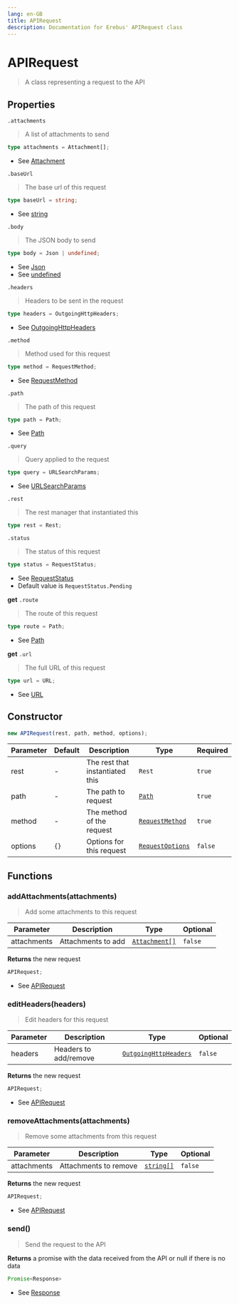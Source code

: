 ```yaml
---
lang: en-GB
title: APIRequest
description: Documentation for Erebus' APIRequest class
---
```


# APIRequest

> A class representing a request to the API

## Properties

`.attachments`

> A list of attachments to send

```typescript
type attachments = Attachment[];
```

- See [Attachment](Types.md#attachment)

`.baseUrl`

> The base url of this request

```typescript
type baseUrl = string;
```

- See [string](https://developer.mozilla.org/en-US/docs/Web/JavaScript/Reference/Global_Objects/String)

`.body`

> The JSON body to send

```typescript
type body = Json | undefined;
```

- See [Json](Types.md#json)
- See [undefined](https://developer.mozilla.org/en-US/docs/Web/JavaScript/Reference/Global_Objects/undefined)

`.headers`

> Headers to be sent in the request

```typescript
type headers = OutgoingHttpHeaders;
```

- See [OutgoingHttpHeaders](https://github.com/DefinitelyTyped/DefinitelyTyped/blob/master/types/node/v14/http.d.ts#L76)

`.method`

> Method used for this request

```typescript
type method = RequestMethod;
```

- See [RequestMethod](Types.md#requestmethod)

`.path`

> The path of this request

```typescript
type path = Path;
```

- See [Path](Types.md#path)

`.query`

> Query applied to the request

```typescript
type query = URLSearchParams;
```

- See [URLSearchParams](https://github.com/DefinitelyTyped/DefinitelyTyped/blob/master/types/node/v14/url.d.ts#L100)

`.rest`

> The rest manager that instantiated this

```typescript
type rest = Rest;
```

`.status`

> The status of this request

```typescript
type status = RequestStatus;
```

- See [RequestStatus](Types.md#requeststatus)
- Default value is `RequestStatus.Pending`

**get** `.route`

> The route of this request

```typescript
type route = Path;
```

- See [Path](Types.md#path)

**get** `.url`

> The full URL of this request

```typescript
type url = URL;
```

- See [URL](https://nodejs.org/api/url.html#class-url)

## Constructor

```typescript
new APIRequest(rest, path, method, options);
```

| Parameter | Default | Description                     | Type                                        | Required |
| --------- | ------- | ------------------------------- | ------------------------------------------- | -------- |
| rest      | -       | The rest that instantiated this | `Rest`                                      | `true`   |
| path      | -       | The path to request             | [`Path`](Types.md#path)                     | `true`   |
| method    | -       | The method of the request       | [`RequestMethod`](Types.md#requestmethod)   | `true`   |
| options   | `{}`    | Options for this request        | [`RequestOptions`](Types.md#requestoptions) | `false`  |

## Functions

### addAttachments(attachments)

> Add some attachments to this request

| Parameter   | Description        | Type                                  | Optional |
| ----------- | ------------------ | ------------------------------------- | -------- |
| attachments | Attachments to add | [`Attachment[]`](Types.md#attachment) | `false`  |

**Returns** the new request

```typescript
APIRequest;
```

- See [APIRequest](APIRequest.md)

### editHeaders(headers)

> Edit headers for this request

| Parameter | Description           | Type                                                                                                                 | Optional |
| --------- | --------------------- | -------------------------------------------------------------------------------------------------------------------- | -------- |
| headers   | Headers to add/remove | [`OutgoingHttpHeaders`](https://github.com/DefinitelyTyped/DefinitelyTyped/blob/master/types/node/v14/http.d.ts#L76) | `false`  |

**Returns** the new request

```typescript
APIRequest;
```

- See [APIRequest](APIRequest.md)

### removeAttachments(attachments)

> Remove some attachments from this request

| Parameter   | Description           | Type                                                                                                  | Optional |
| ----------- | --------------------- | ----------------------------------------------------------------------------------------------------- | -------- |
| attachments | Attachments to remove | [`string[]`](https://developer.mozilla.org/en-US/docs/Web/JavaScript/Reference/Global_Objects/String) | `false`  |

**Returns** the new request

```typescript
APIRequest;
```

- See [APIRequest](APIRequest.md)

### send()

> Send the request to the API

**Returns** a promise with the data received from the API or null if there is no data

```typescript
Promise<Response>
```

- See [Response](Types.md#response)
